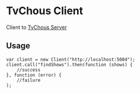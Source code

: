 # TvChous Client

Client to [TvChous Server](https://github.com/axelhzf/tvchous-server)

## Usage

```
var client = new Client("http://localhost:5004");
client.call("findShows").then(function (shows) {
    //success
}, function (error) {
    //failure
);
```      